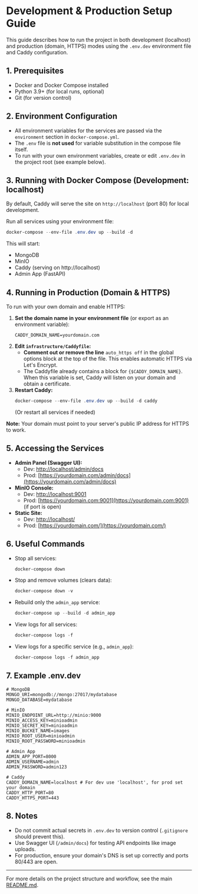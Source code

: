 # Development & Production Setup Guide

This guide describes how to run the project in both development (localhost) and production (domain, HTTPS) modes using the `.env.dev` environment file and Caddy configuration.

## 1. Prerequisites
- Docker and Docker Compose installed
- Python 3.9+ (for local runs, optional)
- Git (for version control)

## 2. Environment Configuration

- All environment variables for the services are passed via the `environment` section in `docker-compose.yml`.
- The `.env` file is **not used** for variable substitution in the compose file itself.
- To run with your own environment variables, create or edit `.env.dev` in the project root (see example below).

## 3. Running with Docker Compose (Development: localhost)

By default, Caddy will serve the site on `http://localhost` (port 80) for local development.

Run all services using your environment file:

```powershell
docker-compose --env-file .env.dev up --build -d
```

This will start:
- MongoDB
- MinIO
- Caddy (serving on http://localhost)
- Admin App (FastAPI)

## 4. Running in Production (Domain & HTTPS)

To run with your own domain and enable HTTPS:

1. **Set the domain name in your environment file** (or export as an environment variable):
   ```dotenv
   CADDY_DOMAIN_NAME=yourdomain.com
   ```
2. **Edit `infrastructure/Caddyfile`:**
   - **Comment out or remove the line** `auto_https off` in the global options block at the top of the file. This enables automatic HTTPS via Let's Encrypt.
   - The Caddyfile already contains a block for `{$CADDY_DOMAIN_NAME}`. When this variable is set, Caddy will listen on your domain and obtain a certificate.
3. **Restart Caddy:**
   ```powershell
   docker-compose --env-file .env.dev up --build -d caddy
   ```
   (Or restart all services if needed)

**Note:** Your domain must point to your server's public IP address for HTTPS to work.

## 5. Accessing the Services

- **Admin Panel (Swagger UI):**
  - Dev: [http://localhost/admin/docs](http://localhost/admin/docs)
  - Prod: [https://yourdomain.com/admin/docs](https://yourdomain.com/admin/docs)
- **MinIO Console:**
  - Dev: [http://localhost:9001](http://localhost:9001)
  - Prod: [https://yourdomain.com:9001](https://yourdomain.com:9001) (if port is open)
- **Static Site:**
  - Dev: [http://localhost/](http://localhost/)
  - Prod: [https://yourdomain.com/](https://yourdomain.com/)

## 6. Useful Commands

- Stop all services:
  ```powershell
  docker-compose down
  ```
- Stop and remove volumes (clears data):
  ```powershell
  docker-compose down -v
  ```
- Rebuild only the `admin_app` service:
  ```powershell
  docker-compose up --build -d admin_app
  ```
- View logs for all services:
  ```powershell
  docker-compose logs -f
  ```
- View logs for a specific service (e.g., `admin_app`):
  ```powershell
  docker-compose logs -f admin_app
  ```

## 7. Example .env.dev

```dotenv
# MongoDB
MONGO_URI=mongodb://mongo:27017/mydatabase
MONGO_DATABASE=mydatabase

# MinIO
MINIO_ENDPOINT_URL=http://minio:9000
MINIO_ACCESS_KEY=minioadmin
MINIO_SECRET_KEY=minioadmin
MINIO_BUCKET_NAME=images
MINIO_ROOT_USER=minioadmin
MINIO_ROOT_PASSWORD=minioadmin

# Admin App
ADMIN_APP_PORT=8000
ADMIN_USERNAME=admin
ADMIN_PASSWORD=admin123

# Caddy
CADDY_DOMAIN_NAME=localhost # For dev use 'localhost', for prod set your domain
CADDY_HTTP_PORT=80
CADDY_HTTPS_PORT=443
```

## 8. Notes
- Do not commit actual secrets in `.env.dev` to version control (`.gitignore` should prevent this).
- Use Swagger UI (`/admin/docs`) for testing API endpoints like image uploads.
- For production, ensure your domain's DNS is set up correctly and ports 80/443 are open.

---

For more details on the project structure and workflow, see the main [README.md](../README.md). 